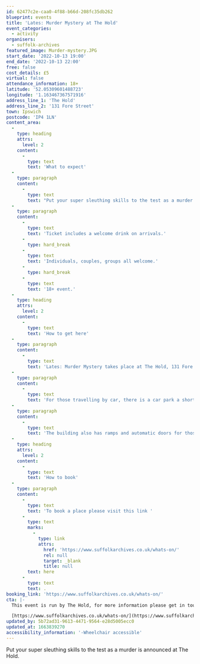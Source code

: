 ```yaml
---
id: 62477c2e-caa0-4f88-b66d-208fc35db262
blueprint: events
title: 'Lates: Murder Mystery at The Hold'
event_categories:
  - activity
organisers:
  - suffolk-archives
featured_image: Murder-mystery.JPG
start_date: '2022-10-13 19:00'
end_date: '2022-10-13 22:00'
free: false
cost_details: £5
virtual: false
attendance_information: 18+
latitude: '52.05309601488723'
longitude: '1.163467367571916'
address_line_1: 'The Hold'
address_line_2: '131 Fore Street'
town: Ipswich
postcode: 'IP4 1LN'
content_area:
  -
    type: heading
    attrs:
      level: 2
    content:
      -
        type: text
        text: 'What to expect'
  -
    type: paragraph
    content:
      -
        type: text
        text: "Put your super sleuthing skills to the test as a murder is announced at The Hold. Follow the evidence, question the witnesses and decide who you will accuse in this evening of lies, deception and murder!\_"
  -
    type: paragraph
    content:
      -
        type: text
        text: 'Ticket includes a welcome drink on arrivals.'
      -
        type: hard_break
      -
        type: text
        text: 'Individuals, couples, groups all welcome.'
      -
        type: hard_break
      -
        type: text
        text: '18+ event.'
  -
    type: heading
    attrs:
      level: 2
    content:
      -
        type: text
        text: 'How to get here'
  -
    type: paragraph
    content:
      -
        type: text
        text: 'Lates: Murder Mystery takes place at The Hold, 131 Fore Street, Ipswich.'
  -
    type: paragraph
    content:
      -
        type: text
        text: 'For those travelling by car, there is a car park a short walk from the venue next to the student halls.'
  -
    type: paragraph
    content:
      -
        type: text
        text: 'The building also has ramps and automatic doors for those with accessibility needs.'
  -
    type: heading
    attrs:
      level: 2
    content:
      -
        type: text
        text: 'How to book'
  -
    type: paragraph
    content:
      -
        type: text
        text: 'To book a place please visit this link '
      -
        type: text
        marks:
          -
            type: link
            attrs:
              href: 'https://www.suffolkarchives.co.uk/whats-on/'
              rel: null
              target: _blank
              title: null
        text: here
      -
        type: text
        text: .
booking_link: 'https://www.suffolkarchives.co.uk/whats-on/'
cta: |-
  This event is run by The Hold, for more information please get in touch via:

  [https://www.suffolkarchives.co.uk/whats-on/](https://www.suffolkarchives.co.uk/whats-on/)
updated_by: 5b72ad31-9613-4471-9564-e28d5005ecc0
updated_at: 1663839270
accessibility_information: '-Wheelchair accessible'
---
```

Put your super sleuthing skills to the test as a murder is announced at The Hold.